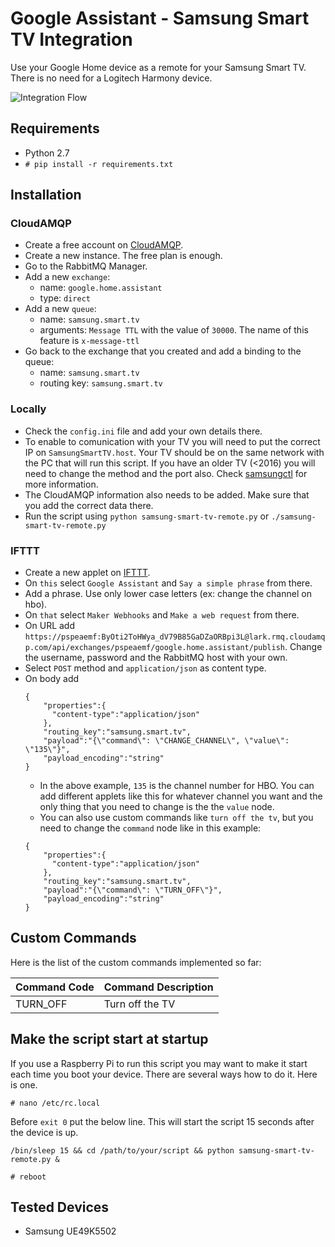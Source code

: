 # Google Assistant - Samsung Smart TV Integration #

Use your Google Home device as a remote for your Samsung Smart TV. There is no need for a Logitech Harmony device.

![Integration Flow](https://raw.githubusercontent.com/StancuFlorin/Google-Home-Samsung-Smart-TV-Integration/master/flow.png "Integration Flow")

## Requirements ##

- Python 2.7
- ``# pip install -r requirements.txt``

## Installation ##

### CloudAMQP ###
- Create a free account on [CloudAMQP](https://www.cloudamqp.com).
- Create a new instance. The free plan is enough.
- Go to the RabbitMQ Manager.
- Add a new ``exchange``:
	- name: ``google.home.assistant``
	- type: ``direct``
- Add a new ``queue``:
	- name: ``samsung.smart.tv``
	- arguments: ``Message TTL`` with the value of ``30000``. The name of this feature is ``x-message-ttl``
- Go back to the exchange that you created and add a binding to the queue:
	- name: ``samsung.smart.tv``
	- routing key: ``samsung.smart.tv``

### Locally ###

- Check the ``config.ini`` file and add your own details there.
- To enable to comunication with your TV you will need to put the correct IP on ``SamsungSmartTV.host``. Your TV should be on the same network with the PC that will run this script. If you have an older TV (<2016) you will need to change the method and the port also. Check [samsungctl](https://github.com/Ape/samsungctl) for more information.
- The CloudAMQP information also needs to be added. Make sure that you add the correct data there.
- Run the script using ``python samsung-smart-tv-remote.py`` or ``./samsung-smart-tv-remote.py``

### IFTTT ###

- Create a new applet on [IFTTT](https://ifttt.com).
- On ``this`` select ``Google Assistant`` and ``Say a simple phrase`` from there.
- Add a phrase. Use only lower case letters (ex: change the channel on hbo).
- On ``that`` select ``Maker Webhooks`` and ``Make a web request`` from there.
- On URL add ``https://pspeaemf:ByOti2ToHWya_dV79B85GaDZaORBpi3L@lark.rmq.cloudamqp.com/api/exchanges/pspeaemf/google.home.assistant/publish``. Change the username, password and the RabbitMQ host with your own.
- Select ``POST`` method and ``application/json`` as content type.
- On body add  
	```
	{
		"properties":{
		  "content-type":"application/json"
		},
		"routing_key":"samsung.smart.tv",
		"payload":"{\"command\": \"CHANGE_CHANNEL\", \"value\": \"135\"}",
		"payload_encoding":"string"
	}
	```
	- In the above example, ``135`` is the channel number for HBO. You can add different applets like this for whatever channel you want and the only thing that you need to change is the the ``value`` node.  
	- You can also use custom commands like ``turn off the tv``, but you need to change the ``command`` node like in this example:
	```
	{
		"properties":{
		  "content-type":"application/json"
		},
		"routing_key":"samsung.smart.tv",
		"payload":"{\"command\": \"TURN_OFF\"}",
		"payload_encoding":"string"
	}
	```

## Custom Commands ##

Here is the list of the custom commands implemented so far:

Command Code | Command Description
------------ | -------
TURN_OFF | Turn off the TV

## Make the script start at startup ##

If you use a Raspberry Pi to run this script you may want to make it start each time you boot your device. There are several ways how to do it. Here is one.

``# nano /etc/rc.local``

Before ``exit 0`` put the below line. This will start the script 15 seconds after the device is up.

``/bin/sleep 15 && cd /path/to/your/script && python samsung-smart-tv-remote.py &``

``# reboot``

## Tested Devices ##

- Samsung UE49K5502

